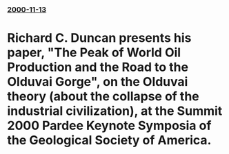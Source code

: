 ### [2000-11-13](/news/2000/11/13/index.md)

#  Richard C. Duncan presents his paper, "The Peak of World Oil Production and the Road to the Olduvai Gorge", on the Olduvai theory (about the collapse of the industrial civilization), at the Summit 2000 Pardee Keynote Symposia of the Geological Society of America.



